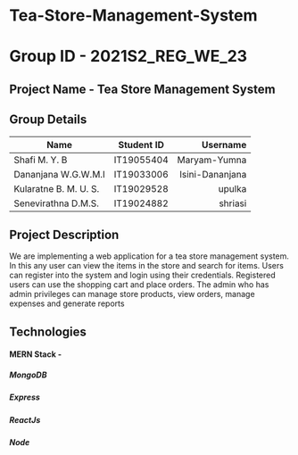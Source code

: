 # Tea-Store-Management-System

# Group ID - 2021S2_REG_WE_23

## Project Name - Tea Store Management System

## Group Details

| Name                  | Student ID    | Username        |
| -------------         |:-------------:| ---------------:|
| Shafi M. Y. B         | IT19055404    | Maryam-Yumna    |
| Dananjana W.G.W.M.I   | IT19033006    | Isini-Dananjana |
| Kularatne B. M. U. S. | IT19029528    | upulka          |
| Senevirathna D.M.S.   | IT19024882    | shriasi         |

## Project Description
We are implementing a web application for a tea store management system. In this any user can view the items in the store and search for items. Users can register into the system and login using their credentials. Registered users can use the shopping cart and place orders. The admin who has admin privileges can manage store products, view orders, manage expenses and generate reports

## Technologies
#### MERN Stack -
##### MongoDB
##### Express
##### ReactJs
##### Node

